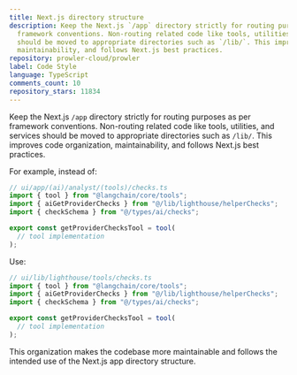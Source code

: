```yaml
---
title: Next.js directory structure
description: Keep the Next.js `/app` directory strictly for routing purposes as per
  framework conventions. Non-routing related code like tools, utilities, and services
  should be moved to appropriate directories such as `/lib/`. This improves code organization,
  maintainability, and follows Next.js best practices.
repository: prowler-cloud/prowler
label: Code Style
language: TypeScript
comments_count: 10
repository_stars: 11834
---
```


Keep the Next.js `/app` directory strictly for routing purposes as per framework conventions. Non-routing related code like tools, utilities, and services should be moved to appropriate directories such as `/lib/`. This improves code organization, maintainability, and follows Next.js best practices.

For example, instead of:
```typescript
// ui/app/(ai)/analyst/(tools)/checks.ts
import { tool } from "@langchain/core/tools";
import { aiGetProviderChecks } from "@/lib/lighthouse/helperChecks";
import { checkSchema } from "@/types/ai/checks";

export const getProviderChecksTool = tool(
  // tool implementation
);
```

Use:
```typescript
// ui/lib/lighthouse/tools/checks.ts
import { tool } from "@langchain/core/tools";
import { aiGetProviderChecks } from "@/lib/lighthouse/helperChecks";
import { checkSchema } from "@/types/ai/checks";

export const getProviderChecksTool = tool(
  // tool implementation
);
```

This organization makes the codebase more maintainable and follows the intended use of the Next.js app directory structure.
